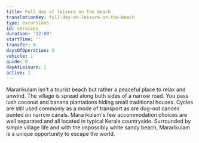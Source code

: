 ```yaml
---
title: Full day at leisure on the beach
translationKey: full-day-at-leisure-on-the-beach
type: excursions
id: services
duration: '12:00'
startTime: ''
transfer: 0
daysOfOperation: 0
vehicle: 1
guide: 0
dayAtLeisure: 1
active: 1
---
```

Mararikulam isn't a tourist beach but rather a peaceful place to relax and unwind. The village is spread along both sides of a narrow road. You pass lush coconut and banana plantations hiding small traditional houses. Cycles are still used commonly as a mode of transport as are dug-out canoes punted on narrow canals.     Mararikulam's few accommodation choices are well separated and all located in typical Kerala countryside. Surrounded by simple village life and with the impossibly white sandy beach, Mararikulam is a unique opportunity to escape the world.